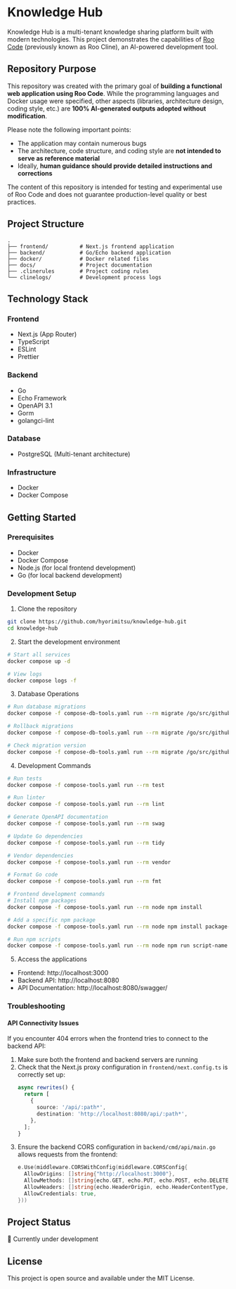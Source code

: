 # Knowledge Hub

Knowledge Hub is a multi-tenant knowledge sharing platform built with modern technologies. This project demonstrates the capabilities of [Roo Code](https://github.com/RooInc/roo-code) (previously known as Roo Cline), an AI-powered development tool.

## Repository Purpose

This repository was created with the primary goal of **building a functional web application using Roo Code**. While the programming languages and Docker usage were specified, other aspects (libraries, architecture design, coding style, etc.) are **100% AI-generated outputs adopted without modification**.

Please note the following important points:
- The application may contain numerous bugs
- The architecture, code structure, and coding style are **not intended to serve as reference material**
- Ideally, **human guidance should provide detailed instructions and corrections**

The content of this repository is intended for testing and experimental use of Roo Code and does not guarantee production-level quality or best practices.

## Project Structure

```
.
├── frontend/          # Next.js frontend application
├── backend/           # Go/Echo backend application
├── docker/            # Docker related files
├── docs/              # Project documentation
├── .clinerules        # Project coding rules
└── clinelogs/         # Development process logs
```

## Technology Stack

### Frontend
- Next.js (App Router)
- TypeScript
- ESLint
- Prettier

### Backend
- Go
- Echo Framework
- OpenAPI 3.1
- Gorm
- golangci-lint

### Database
- PostgreSQL (Multi-tenant architecture)

### Infrastructure
- Docker
- Docker Compose

## Getting Started

### Prerequisites
- Docker
- Docker Compose
- Node.js (for local frontend development)
- Go (for local backend development)

### Development Setup

1. Clone the repository
```bash
git clone https://github.com/hyorimitsu/knowledge-hub.git
cd knowledge-hub
```

2. Start the development environment
```bash
# Start all services
docker compose up -d

# View logs
docker compose logs -f
```

3. Database Operations
```bash
# Run database migrations
docker compose -f compose-db-tools.yaml run --rm migrate /go/src/github.com/hyorimitsu/knowledge-hub/backend/scripts/migrate.sh up

# Rollback migrations
docker compose -f compose-db-tools.yaml run --rm migrate /go/src/github.com/hyorimitsu/knowledge-hub/backend/scripts/migrate.sh down

# Check migration version
docker compose -f compose-db-tools.yaml run --rm migrate /go/src/github.com/hyorimitsu/knowledge-hub/backend/scripts/migrate.sh version
```

4. Development Commands
```bash
# Run tests
docker compose -f compose-tools.yaml run --rm test

# Run linter
docker compose -f compose-tools.yaml run --rm lint

# Generate OpenAPI documentation
docker compose -f compose-tools.yaml run --rm swag

# Update Go dependencies
docker compose -f compose-tools.yaml run --rm tidy

# Vendor dependencies
docker compose -f compose-tools.yaml run --rm vendor

# Format Go code
docker compose -f compose-tools.yaml run --rm fmt

# Frontend development commands
# Install npm packages
docker compose -f compose-tools.yaml run --rm node npm install

# Add a specific npm package
docker compose -f compose-tools.yaml run --rm node npm install package-name

# Run npm scripts
docker compose -f compose-tools.yaml run --rm node npm run script-name
```

5. Access the applications
- Frontend: http://localhost:3000
- Backend API: http://localhost:8080
- API Documentation: http://localhost:8080/swagger/

### Troubleshooting

#### API Connectivity Issues

If you encounter 404 errors when the frontend tries to connect to the backend API:

1. Make sure both the frontend and backend servers are running
2. Check that the Next.js proxy configuration in `frontend/next.config.ts` is correctly set up:
   ```typescript
   async rewrites() {
     return [
       {
         source: '/api/:path*',
         destination: 'http://localhost:8080/api/:path*',
       },
     ];
   }
   ```
3. Ensure the backend CORS configuration in `backend/cmd/api/main.go` allows requests from the frontend:
   ```go
   e.Use(middleware.CORSWithConfig(middleware.CORSConfig{
     AllowOrigins: []string{"http://localhost:3000"},
     AllowMethods: []string{echo.GET, echo.PUT, echo.POST, echo.DELETE},
     AllowHeaders: []string{echo.HeaderOrigin, echo.HeaderContentType, echo.HeaderAccept, echo.HeaderAuthorization},
     AllowCredentials: true,
   }))
   ```

## Project Status
🚧 Currently under development

## License
This project is open source and available under the MIT License.